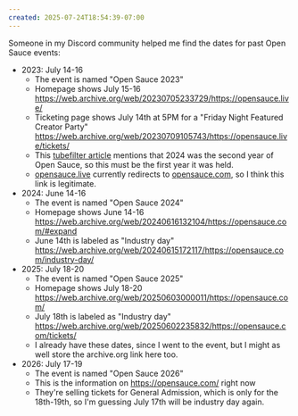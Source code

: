 ```yaml
---
created: 2025-07-24T18:54:39-07:00
---
```


Someone in my Discord community helped me find the dates for past Open Sauce events:

- 2023: July 14-16
	- The event is named "Open Sauce 2023"
	- Homepage shows July 15-16 https://web.archive.org/web/20230705233729/https://opensauce.live/
	- Ticketing page shows July 14th at 5PM for a "Friday Night Featured Creator Party" https://web.archive.org/web/20230709105743/https://opensauce.live/tickets/
	- This [tubefilter article](https://www.tubefilter.com/2024/04/25/open-sauce-2024-william-osman/) mentions that 2024 was the second year of Open Sauce, so this must be the first year it was held.
	- [opensauce.live](https://opensauce.live) currently redirects to [opensauce.com](https://opensauce.com), so I think this link is legitimate.
- 2024: June 14-16
	- The event is named "Open Sauce 2024"
	- Homepage shows June 14-16 https://web.archive.org/web/20240616132104/https://opensauce.com/#expand
	- June 14th is labeled as "Industry day" https://web.archive.org/web/20240615172117/https://opensauce.com/industry-day/
- 2025: July 18-20
	- The event is named "Open Sauce 2025"
	- Homepage shows July 18-20 https://web.archive.org/web/20250603000011/https://opensauce.com/
	- July 18th is labeled as "Industry day" https://web.archive.org/web/20250602235832/https://opensauce.com/tickets/
	- I already have these dates, since I went to the event, but I might as well store the archive.org link here too.
- 2026: July 17-19
	- The event is named "Open Sauce 2026"
	- This is the information on https://opensauce.com/ right now
	- They're selling tickets for General Admission, which is only for the 18th-19th, so I'm guessing July 17th will be industry day again.
